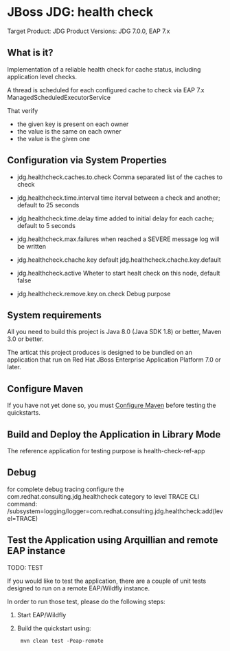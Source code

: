 JBoss JDG: health check 
=====================================
Target Product: JDG
Product Versions: JDG 7.0.0, EAP 7.x


What is it?
-----------

Implementation of a reliable health check for cache status, including application level checks.

A thread is scheduled for each configured cache to check via EAP 7.x ManagedScheduledExecutorService

That verify
  - the given key is present on each owner
  - the value is the same on each owner
  - the value is the given one
	 

Configuration via System Properties
-------------------
	
 * jdg.healthcheck.caches.to.check 
   Comma separated list of the caches to check
	
 * jdg.healthcheck.time.interval
   time iterval between a check and another; default to 25 seconds 
	
 * jdg.healthcheck.time.delay
   time added to initial delay for each cache; default to 5 seconds
	
 * jdg.healthcheck.max.failures
   when reached a SEVERE message log will be written
   
 * jdg.healthcheck.chache.key
   default jdg.healthcheck.chache.key.default
   
 * jdg.healthcheck.active
   Wheter to start healt check on this node, default false
 
 * jdg.healthcheck.remove.key.on.check
   Debug purpose


System requirements
-------------------

All you need to build this project is Java 8.0 (Java SDK 1.8) or better, Maven 3.0 or better.

The articat this project produces is designed to be bundled on an application that run on Red Hat JBoss Enterprise Application Platform 7.0 or later.


Configure Maven
---------------

If you have not yet done so, you must [Configure Maven](https://github.com/jboss-developer/jboss-developer-shared-resources/blob/master/guides/CONFIGURE_MAVEN.md#configure-maven-to-build-and-deploy-the-quickstarts) before testing the quickstarts.


Build and Deploy the Application in Library Mode
------------------------------------------------

The reference application for testing purpose is health-check-ref-app


Debug
------------------------------------------------
for complete debug tracing configure the
com.redhat.consulting.jdg.healthcheck
category to level TRACE
CLI command:
/subsystem=logging/logger=com.redhat.consulting.jdg.healthcheck:add(level=TRACE)


Test the Application using Arquillian and remote EAP instance
-----------------------------------------------------------------

TODO: TEST

If you would like to test the application, there are a couple of unit tests designed to run on a remote EAP/Wildfly instance.

In order to run those test, please do the following steps:

1. Start EAP/Wildfly
2. Build the quickstart using:

        mvn clean test -Peap-remote
